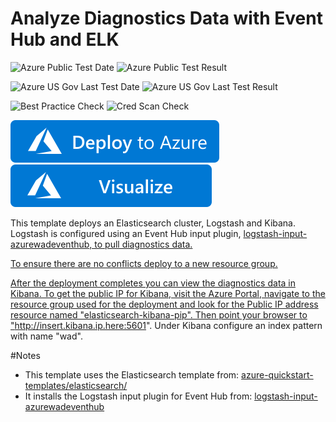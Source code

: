 # Analyze Diagnostics Data with Event Hub and ELK

![Azure Public Test Date](https://azurequickstartsservice.blob.core.windows.net/badges/diagnostics-eventhub-elk/PublicLastTestDate.svg)
![Azure Public Test Result](https://azurequickstartsservice.blob.core.windows.net/badges/diagnostics-eventhub-elk/PublicDeployment.svg)

![Azure US Gov Last Test Date](https://azurequickstartsservice.blob.core.windows.net/badges/diagnostics-eventhub-elk/FairfaxLastTestDate.svg)
![Azure US Gov Last Test Result](https://azurequickstartsservice.blob.core.windows.net/badges/diagnostics-eventhub-elk/FairfaxDeployment.svg)

![Best Practice Check](https://azurequickstartsservice.blob.core.windows.net/badges/diagnostics-eventhub-elk/BestPracticeResult.svg)
![Cred Scan Check](https://azurequickstartsservice.blob.core.windows.net/badges/diagnostics-eventhub-elk/CredScanResult.svg)

[![Deploy To Azure](https://raw.githubusercontent.com/Azure/azure-quickstart-templates/master/1-CONTRIBUTION-GUIDE/images/deploytoazure.svg?sanitize=true)]("https://portal.azure.com/#create/Microsoft.Template/uri/https%3A%2F%2Fraw.githubusercontent.com%2FAzure%2Fazure-quickstart-templates%2Fmaster%2Fdiagnostics-eventhub-elk%2Fazuredeploy.json")
[![Visualize](https://raw.githubusercontent.com/Azure/azure-quickstart-templates/master/1-CONTRIBUTION-GUIDE/images/visualizebutton.svg?sanitize=true)]("http://armviz.io/#/?load=https%3A%2F%2Fraw.githubusercontent.com%2FAzure%2Fazure-quickstart-templates%2Fmaster%2Fdiagnostics-eventhub-elk%2Fazuredeploy.json")

This template deploys an Elasticsearch cluster, Logstash and Kibana. Logstash is
configured using an Event Hub input plugin,
<a href="https://github.com/Azure/azure-diagnostics-tools/tree/master/Logstash/logstash-input-azurewadeventhub">logstash-input-azurewadeventhub,
to pull diagnostics data.

To ensure there are no conflicts deploy to a new resource group.

After the deployment completes you can view the diagnostics data in Kibana. To
get the public IP for Kibana, visit the Azure Portal, navigate to the resource
group used for the deployment and look for the Public IP address resource named
"elasticsearch-kibana-pip". Then point your browser to
"http://insert.kibana.ip.here:5601". Under Kibana configure an index pattern
with name "wad".

#Notes

- This template uses the Elasticsearch template from:
  <a href="../elasticsearch">azure-quickstart-templates/elasticsearch/<a/>
- It installs the Logstash input plugin for Event Hub from:
  <a href="https://github.com/Azure/azure-diagnostics-tools/tree/master/Logstash/logstash-input-azurewadeventhub">logstash-input-azurewadeventhub

